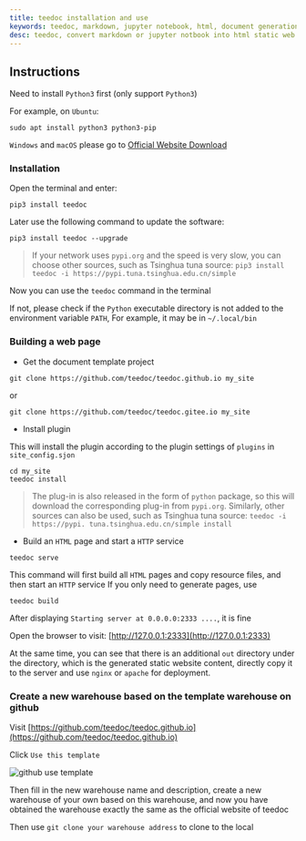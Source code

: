 ```yaml
---
title: teedoc installation and use
keywords: teedoc, markdown, jupyter notebook, html, document generation, alternative gitbook, website generation, static website, installation, use
desc: teedoc, convert markdown or jupyter notbook into html static web pages, introduce the use of teedoc
---
```



## Instructions

Need to install `Python3` first (only support `Python3`)

For example, on `Ubuntu`:
```
sudo apt install python3 python3-pip
```

`Windows` and `macOS` please go to [Official Website Download](https://www.python.org/downloads/)



### Installation

Open the terminal and enter:

```shell
pip3 install teedoc
```

Later use the following command to update the software:
```shell
pip3 install teedoc --upgrade
```

> If your network uses `pypi.org` and the speed is very slow, you can choose other sources, such as Tsinghua tuna source: `pip3 install teedoc -i https://pypi.tuna.tsinghua.edu.cn/simple`

Now you can use the `teedoc` command in the terminal

If not, please check if the `Python` executable directory is not added to the environment variable `PATH`,
For example, it may be in `~/.local/bin`


### Building a web page

* Get the document template project

```shell
git clone https://github.com/teedoc/teedoc.github.io my_site
```

or

```shell
git clone https://github.com/teedoc/teedoc.gitee.io my_site
```

* Install plugin

This will install the plugin according to the plugin settings of `plugins` in `site_config.sjon`

```shell
cd my_site
teedoc install
```

> The plug-in is also released in the form of `python` package, so this will download the corresponding plug-in from `pypi.org`. Similarly, other sources can also be used, such as Tsinghua tuna source: `teedoc -i https://pypi. tuna.tsinghua.edu.cn/simple install`

* Build an `HTML` page and start a `HTTP` service

```shell
teedoc serve
```

This command will first build all `HTML` pages and copy resource files, and then start an `HTTP` service
If you only need to generate pages, use

```shell
teedoc build
```


After displaying `Starting server at 0.0.0.0:2333 ....`, it is fine

Open the browser to visit: [http://127.0.0.1:2333](http://127.0.0.1:2333)


At the same time, you can see that there is an additional `out` directory under the directory, which is the generated static website content, directly copy it to the server and use `nginx` or `apache` for deployment.


### Create a new warehouse based on the template warehouse on github


Visit [https://github.com/teedoc/teedoc.github.io](https://github.com/teedoc/teedoc.github.io)

Click `Use this template`

![github use template](../../assets/images/github_use_template.jpg)

Then fill in the new warehouse name and description, create a new warehouse of your own based on this warehouse, and now you have obtained the warehouse exactly the same as the official website of teedoc

Then use `git clone your warehouse address` to clone to the local
